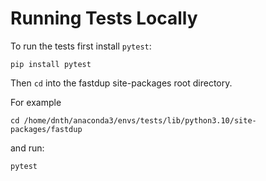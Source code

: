 # Running Tests Locally

To run the tests first install `pytest`:

```
pip install pytest
```

Then `cd` into the fastdup site-packages root directory. 

For example

```
cd /home/dnth/anaconda3/envs/tests/lib/python3.10/site-packages/fastdup
```

and run:

```
pytest
```